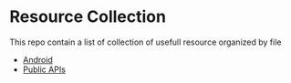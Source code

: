 # Resource Collection
This repo contain a list of collection of usefull resource organized by file  
  * [Android](https://github.com/justodepp/resource_collection/blob/master/Android.md)
  * [Public APIs](https://github.com/toddmotto/public-apis)
